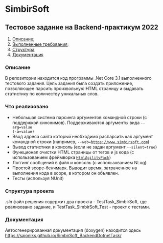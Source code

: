 # SimbirSoft
## Тестовое задание на Backend-практикум 2022

1. [Описание](#desc);
2. [Выполненные требования](#req);
3. [Структура](#struct)
4. [Документация](#docs)


### <a name="desc"></a> Описание  
В репозитории находится код программы .Net Core 3.1 выполненного тестового задания.
Цель задания была создать приложение, позволяющее парсить произвольную HTML страницу и выдавать статистику по количеству уникальных слов.

### <a name="req"></a> Что реализовано

+ Небольшая система парсинга аргументов командной строки (с поддержкой синонимов). Поддерживаются аргументы вида <code>--arg=value (-a=value)</code> 
+ Ввод адреса сайта который необходимо распарсить как аргумент командной строки (например, <code>--web=https://www.simbirsoft.com</code>) 
+ Вывод статистики в консоль (если не задан аргумент <code>--silent=true</code>)
+ Функционал очистки HTML страницы от тегов и js кода (с использованием фреймворка <code><a href="https://html-agility-pack.net/">HtmlAgilityPack</a></code>)
+ Логгинг сообщений в файл и консоль (с использованием NLog)
+ Простой scope-бенчмарк. Выводит время, затраченное на выполнения кода в scope, в котором он объявлен.
+ Тесты (используя NUnit)

### <a name="struct"></a> Структура проекта
.sln файл решения содержит два проекта - TestTask_SimbirSoft, где реализовано задание, и TestTask_SimbirSoft_Test - проект с тестами.

### <a name="docs"></a> Документация
Автосгенерированная документация (doxygen) находится здесь https://sajoniks.github.io/SimbirSoft_BackendDotnetTask/
